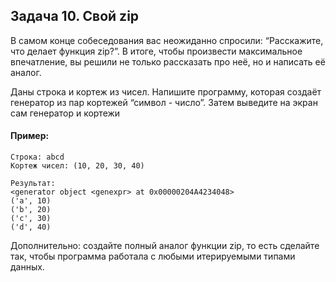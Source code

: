 ## Задача 10. Свой zip
В самом конце собеседования вас неожиданно спросили: “Расскажите, что делает функция zip?”. В итоге, чтобы произвести максимальное впечатление, вы решили не только рассказать про неё, но и написать её аналог.

Даны строка и кортеж из чисел. Напишите программу, которая создаёт генератор из пар кортежей “символ - число”. Затем выведите на экран сам генератор и кортежи


#### Пример:
````
Строка: abcd
Кортеж чисел: (10, 20, 30, 40)

Результат:
<generator object <genexpr> at 0x00000204A4234048>
('a', 10)
('b', 20)
('c', 30)
('d', 40)
````

Дополнительно: создайте полный аналог функции zip, то есть сделайте так, чтобы программа работала с любыми итерируемыми типами данных.
